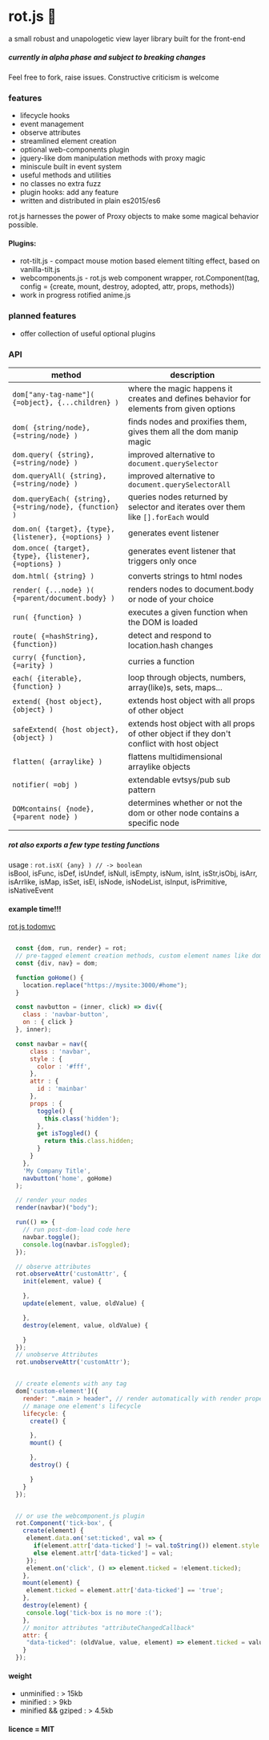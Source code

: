 # rot.js :rat:

a small robust and unapologetic view layer library built for the front-end

##### currently in alpha phase and subject to breaking changes
Feel free to fork, raise issues.
Constructive criticism is welcome

### features
* lifecycle hooks
* event management
* observe attributes
* streamlined element creation
* optional web-components plugin
* jquery-like dom manipulation methods with proxy magic
* miniscule built in event system
* useful methods and utilities
* no classes no extra fuzz
* plugin hooks: add any feature
* written and distributed in plain es2015/es6

rot.js harnesses the power of Proxy objects to make some magical behavior possible.

#### Plugins:
* rot-tilt.js - compact mouse motion based element tilting effect, based on vanilla-tilt.js
* webcomponents.js - rot.js web component wrapper, rot.Component(tag, config = {create, mount, destroy, adopted, attr, props, methods})
* work in progress rotified anime.js

### planned features
* offer collection of useful optional plugins

### API
| method | description  |
|--------|--------------|
| ``dom["any-tag-name"]( {=object}, {...children} )`` | where the magic happens it creates and defines behavior for elements from given options |
| ``dom( {string/node}, {=string/node} )`` | finds nodes and proxifies them, gives them all the dom manip magic |
| ``dom.query( {string}, {=string/node} )`` | improved alternative to ``document.querySelector``|
| ``dom.queryAll( {string}, {=string/node} )`` | improved alternative to ``document.querySelectorAll``|
| ``dom.queryEach( {string}, {=string/node}, {function} )`` | queries nodes returned by selector and iterates over them like ``[].forEach`` would|
| ``dom.on( {target}, {type}, {listener}, {=options} )`` | generates event listener |
| ``dom.once( {target}, {type}, {listener}, {=options} )`` | generates event listener that triggers only once |
| ``dom.html( {string} )`` | converts strings to html nodes |
| ``render( {...node} )( {=parent/document.body} )`` | renders nodes to document.body or node of your choice |
| ``run( {function} )`` | executes a given function when the DOM is loaded |
| ``route( {=hashString}, {function})`` | detect and respond to location.hash changes |
| ``curry( {function}, {=arity} )`` | curries a function |
| ``each( {iterable}, {function} )`` | loop through objects, numbers, array(like)s, sets, maps... |
| ``extend( {host object}, {object} )`` | extends host object with all props of other object |
| ``safeExtend( {host object}, {object} )`` | extends host object with all props of other object if they don't conflict with host object |
| ``flatten( {arraylike} )`` | flattens multidimensional arraylike objects |
| ``notifier( =obj )`` | extendable evtsys/pub sub pattern |
| ``DOMcontains( {node}, {=parent node} )`` | determines whether or not the dom or other node contains a specific node |

##### rot also exports a few type testing functions
usage : ``rot.isX( {any} ) // -> boolean``  
isBool, isFunc,
isDef, isUndef,
isNull, isEmpty,
isNum, isInt,
isStr,isObj,
isArr, isArrlike,
isMap, isSet,
isEl, isNode, isNodeList,
isInput, isPrimitive, isNativeEvent

#### example time!!!

[rot.js todomvc](https://github.com/SaulDoesCode/rot.js-todomvc)

```javascript

  const {dom, run, render} = rot;
  // pre-tagged element creation methods, custom element names like dom['custom_element-x'] works too
  const {div, nav} = dom;

  function goHome() {
    location.replace("https://mysite:3000/#home");
  }

  const navbutton = (inner, click) => div({
    class : 'navbar-button',
    on : { click }
  }, inner);

  const navbar = nav({
      class : 'navbar',
      style : {
        color : '#fff',
      },
      attr : {
        id : 'mainbar'
      },
      props : {
        toggle() {
          this.class('hidden');
        },
        get isToggled() {
          return this.class.hidden;
        }
      }
    },    
    'My Company Title',
    navbutton('home', goHome)
  );

  // render your nodes
  render(navbar)("body");

  run(() => {
    // run post-dom-load code here
    navbar.toggle();
    console.log(navbar.isToggled);
  });

  // observe attributes
  rot.observeAttr('customAttr', {
    init(element, value) {

    },
    update(element, value, oldValue) {

    },
    destroy(element, value, oldValue) {

    }
  });
  // unobserve Attributes
  rot.unobserveAttr('customAttr');


  // create elements with any tag
  dom['custom-element']({
    render: ".main > header", // render automatically with render property
    // manage one element's lifecycle
    lifecycle: {
      create() {

      },
      mount() {

      },
      destroy() {

      }
    }
  });


  // or use the webcomponent.js plugin
  rot.Component('tick-box', {
    create(element) {
     element.data.on('set:ticked', val => {
       if(element.attr['data-ticked'] != val.toString()) element.style.backgroundColor = val ? "white" : "dimgrey";
       else element.attr['data-ticked'] = val;
     });
     element.on('click', () => element.ticked = !element.ticked);
    },
    mount(element) {
     element.ticked = element.attr['data-ticked'] == 'true';
    },
    destroy(element) {
     console.log('tick-box is no more :(');
    },
    // monitor attributes "attributeChangedCallback"
    attr: {
     "data-ticked": (oldValue, value, element) => element.ticked = value == 'true',
    }
  });

```

#### weight
* unminified : > 15kb
* minified : > 9kb
* minified && gziped : > 4.5kb

#### licence = MIT
